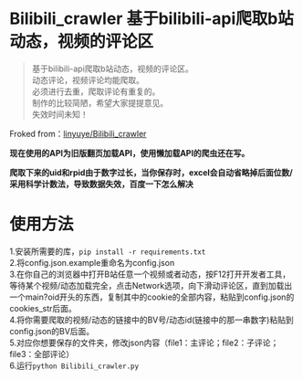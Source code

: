 # Bilibili_crawler 基于bilibili-api爬取b站动态，视频的评论区

>基于bilibili-api爬取b站动态，视频的评论区。  
动态评论，视频评论均能爬取。  
必须进行去重，爬取评论有重复的。  
制作的比较简陋，希望大家提提意见。  
失效时间未知！  

Froked from：[linyuye/Bilibili_crawler](https://github.com/linyuye/Bilibili_crawler)

**现在使用的API为旧版翻页加载API，使用懒加载API的爬虫还在写。**

**爬取下来的uid和rpid由于数字过长，当你保存时，excel会自动省略掉后面位数/采用科学计数法，导致数据失效，百度一下怎么解决**

# 使用方法
1.安装所需要的库，`pip install -r requirements.txt`  
2.将config.json.example重命名为config.json  
3.在你自己的浏览器中打开B站任意一个视频或者动态，按F12打开开发者工具，等待某个视频/动态加载完全，点击Network选项，向下滑动评论区，直到加载出一个main?oid开头的东西，复制其中的cookie的全部内容，粘贴到config.json的cookies_str后面。  
4.将你需要爬取的视频/动态的链接中的BV号/动态id(链接中的那一串数字)粘贴到config.json的BV后面。  
5.对应你想要保存的文件夹，修改json内容（file1：主评论；file2：子评论；file3：全部评论）  
6.运行`python Bilibili_crawler.py`
